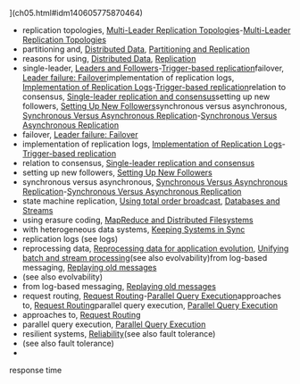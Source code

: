 ](ch05.html#idm140605775870464)
* replication topologies, [Multi-Leader Replication Topologies](ch05.html#ix_replmultileadtopol)-[Multi-Leader Replication Topologies](ch05.html#idm140605775825664)
* partitioning and, [Distributed Data](part02.html#idm140605776495952), [Partitioning and Replication](ch06.html#idm140605775370272)
* reasons for using, [Distributed Data](part02.html#idm140605776540816), [Replication](ch05.html#idm140605776468304)
* single-leader, [Leaders and Followers](ch05.html#ix_replleadfol)-[Trigger-based replication](ch05.html#idm140605776175184)failover, [Leader failure: Failover](ch05.html#idm140605776310608)implementation of replication logs, [Implementation of Replication Logs](ch05.html#ix_replleadfollog)-[Trigger-based replication](ch05.html#idm140605776176896)relation to consensus, [Single-leader replication and consensus](ch09.html#idm140605758920864)setting up new followers, [Setting Up New Followers](ch05.html#idm140605776343120)synchronous versus asynchronous, [Synchronous Versus Asynchronous Replication](ch05.html#ix_replleadfolsyncasync)-[Synchronous Versus Asynchronous Replication](ch05.html#idm140605776347632)
* failover, [Leader failure: Failover](ch05.html#idm140605776310608)
* implementation of replication logs, [Implementation of Replication Logs](ch05.html#ix_replleadfollog)-[Trigger-based replication](ch05.html#idm140605776176896)
* relation to consensus, [Single-leader replication and consensus](ch09.html#idm140605758920864)
* setting up new followers, [Setting Up New Followers](ch05.html#idm140605776343120)
* synchronous versus asynchronous, [Synchronous Versus Asynchronous Replication](ch05.html#ix_replleadfolsyncasync)-[Synchronous Versus Asynchronous Replication](ch05.html#idm140605776347632)
* state machine replication, [Using total order broadcast](ch09.html#idm140605759466736), [Databases and Streams](ch11.html#idm140605757051632)
* using erasure coding, [MapReduce and Distributed Filesystems](ch10.html#idm140605758225344)
* with heterogeneous data systems, [Keeping Systems in Sync](ch11.html#idm140605757016224)
* replication logs (see logs)
* reprocessing data, [Reprocessing data for application evolution](ch12.html#idm140605755955312), [Unifying batch and stream processing](ch12.html#idm140605755890240)(see also evolvability)from log-based messaging, [Replaying old messages](ch11.html#idm140605757085072)
* (see also evolvability)
* from log-based messaging, [Replaying old messages](ch11.html#idm140605757085072)
* request routing, [Request Routing](ch06.html#ix_reqroute)-[Parallel Query Execution](ch06.html#idm140605774968992)approaches to, [Request Routing](ch06.html#idm140605775022352)parallel query execution, [Parallel Query Execution](ch06.html#idm140605774977776)
* approaches to, [Request Routing](ch06.html#idm140605775022352)
* parallel query execution, [Parallel Query Execution](ch06.html#idm140605774977776)
* resilient systems, [Reliability](ch01.html#idm140605786213840)(see also fault tolerance)
* (see also fault tolerance)
* 
response time